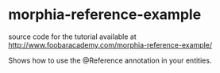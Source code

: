 # morphia-reference-example
source code for the tutorial available at http://www.foobaracademy.com/morphia-reference-example/
 
Shows how to use the @Reference annotation in your entities.
